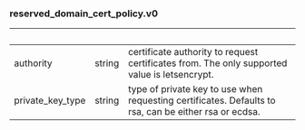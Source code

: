 
### reserved_domain_cert_policy.v0

| &nbsp; | &nbsp; | &nbsp; |
|---|---|---|
| authority | string | certificate authority to request certificates from. The only supported value is letsencrypt. |
| private_key_type | string | type of private key to use when requesting certificates. Defaults to rsa, can be either rsa or ecdsa. |